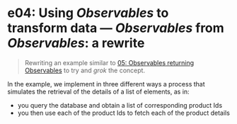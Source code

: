 # e04: Using *Observables* to transform data &mdash; *Observables* from *Observables*: a rewrite
> Rewriting an example similar to [05: Observables returning Observables](05-rxjs-observables-returning-observables) to try and *grok* the concept.

In the example, we implement in three different ways a process that simulates the retrieval of the details of a list of elements, as in:
+ you query the database and obtain a list of corresponding product Ids
+ you then use each of the product Ids to fetch each of the product details